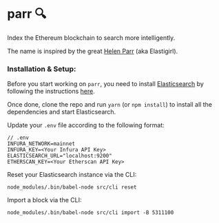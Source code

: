 # parr :mag:

Index the Ethereum blockchain to search more intelligently.

The name is inspired by the great
[Helen Parr](https://www.youtube.com/watch?v=9svuQXc-gBQ) (aka Elastigirl).

### Installation & Setup:

Before you start working on `parr`, you need to install
[Elasticsearch](https://www.elastic.co/) by following the instructions
[here](https://www.elastic.co/guide/en/elasticsearch/reference/current/_installation.html).

Once done, clone the repo and run `yarn` (or `npm install`) to install all the
dependencies and start Elasticsearch.

Update your `.env` file according to the following format:

```
// .env
INFURA_NETWORK=mainnet
INFURA_KEY=<Your Infura API Key>
ELASTICSEARCH_URL="localhost:9200"
ETHERSCAN_KEY=<Your Etherscan API Key>
```
Reset your Elasticsearch instance via the CLI:
```
node_modules/.bin/babel-node src/cli reset
```
Import a block via the CLI:
```
node_modules/.bin/babel-node src/cli import -B 5311100
```
